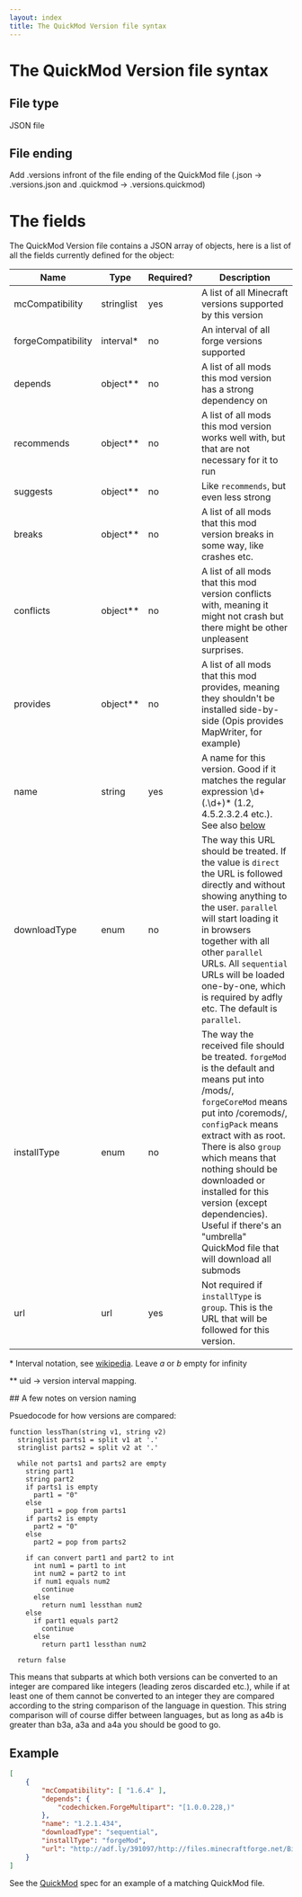 ```yaml
---
layout: index
title: The QuickMod Version file syntax
---
```


# The QuickMod Version file syntax

## File type

JSON file

## File ending

Add .versions infront of the file ending of the QuickMod file (<name>.json -> <name>.versions.json and <name>.quickmod -> <name>.versions.quickmod)

# The fields

The QuickMod Version file contains a JSON array of objects, here is a list of all the fields currently defined for the object:

Name | Type | Required? | Description
---- | ---- | --------- | -----------
mcCompatibility | stringlist | yes | A list of all Minecraft versions supported by this version
forgeCompatibility | interval\* | no | An interval of all forge versions supported
depends | object\*\* | no | A list of all mods this mod version has a strong dependency on
recommends | object\*\* | no | A list of all mods this mod version works well with, but that are not necessary for it to run
suggests | object\*\* | no | Like `recommends`, but even less strong
breaks | object\*\* | no | A list of all mods that this mod version breaks in some way, like crashes etc.
conflicts | object\*\* | no | A list of all mods that this mod version conflicts with, meaning it might not crash but there might be other unpleasent surprises.
provides | object\*\* | no | A list of all mods that this mod provides, meaning they shouldn't be installed side-by-side (Opis provides MapWriter, for example)
name | string | yes | A name for this version. Good if it matches the regular expression \d+(\.\d+)* (1.2, 4.5.2.3.2.4 etc.). See also [below](#note_versions)
downloadType | enum | no | The way this URL should be treated. If the value is `direct` the URL is followed directly and without showing anything to the user. `parallel` will start loading it in browsers together with all other `parallel` URLs. All `sequential` URLs will be loaded one-by-one, which is required by adfly etc. The default is `parallel`.
installType | enum | no | The way the received file should be treated. `forgeMod` is the default and means put into <minecraft>/mods/, `forgeCoreMod` means put into <minecraft>/coremods/, `configPack` means extract with <minecraft> as root. There is also `group` which means that nothing should be downloaded or installed for this version (except dependencies). Useful if there's an "umbrella" QuickMod file that will download all submods
url | url | yes | Not required if `installType` is `group`. This is the URL that will be followed for this version.

\* Interval notation, see [wikipedia](http://en.wikipedia.org/wiki/Interval_%28mathematics%29#Notations_for_intervals). Leave _a_ or _b_ empty for infinity

\*\* uid -> version interval mapping.

<a id="note_versions">
## A few notes on version naming
</a>

Psuedocode for how versions are compared:

```
function lessThan(string v1, string v2)
  stringlist parts1 = split v1 at '.'
  stringlist parts2 = split v2 at '.'

  while not parts1 and parts2 are empty
    string part1
    string part2
    if parts1 is empty
      part1 = "0"
    else
      part1 = pop from parts1
    if parts2 is empty
      part2 = "0"
    else
      part2 = pop from parts2

    if can convert part1 and part2 to int
      int num1 = part1 to int
      int num2 = part2 to int
      if num1 equals num2
        continue
      else
        return num1 lessthan num2
    else
      if part1 equals part2
        continue
      else
        return part1 lessthan num2

  return false
```

This means that subparts at which both versions can be converted to an integer are compared like integers (leading zeros discarded etc.), while if at least one of them cannot be converted to an integer they are compared according to the string comparison of the language in question.
This string comparison will of course differ between languages, but as long as a4b is greater than b3a, a3a and a4a you should be good to go.

## Example

```json
[
    {
        "mcCompatibility": [ "1.6.4" ],
        "depends": {
            "codechicken.ForgeMultipart": "[1.0.0.228,)"
        },
        "name": "1.2.1.434",
        "downloadType": "sequential",
        "installType": "forgeMod",
        "url": "http://adf.ly/391097/http://files.minecraftforge.net/BiomesOPlenty/BiomesOPlenty-universal-1.6.4-1.2.1.434.jar"
    }
]
```

See the [QuickMod](qm_spec.html) spec for an example of a matching QuickMod file.
